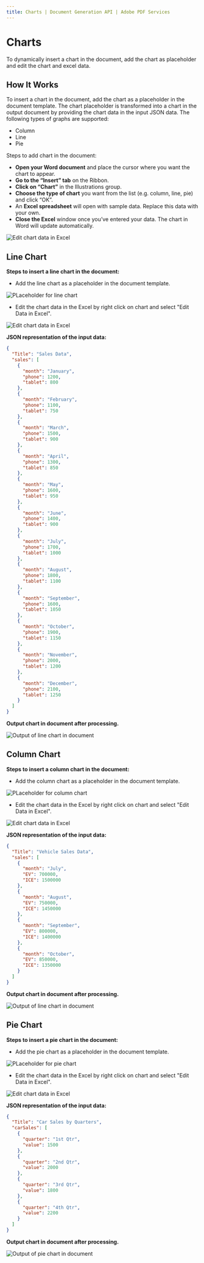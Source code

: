 ```yaml
---
title: Charts | Document Generation API | Adobe PDF Services
---
```

# Charts

To dynamically insert a chart in the document, add the chart as placeholder and edit the chart and excel data.

## How It Works

To insert a chart in the document, add the chart as a placeholder in the document template. The chart placeholder is transformed into a chart in the output document by providing the chart data in the input JSON data.
The following types of graphs are supported:

- Column
- Line
- Pie

Steps to add chart in the document:

- **Open your Word document** and place the cursor where you want the chart to appear.
- **Go to the “Insert” tab** on the Ribbon.
- **Click on “Chart”** in the Illustrations group.
- **Choose the type of chart** you want from the list (e.g. column, line, pie) and click “OK”.
- An **Excel spreadsheet** will open with sample data. Replace this data with your own.
- **Close the Excel** window once you’ve entered your data. The chart in Word will update automatically.

![Edit chart data in Excel](../images/insert_chart_in_document.png)

## Line Chart

**Steps to insert a line chart in the document:**

- Add the line chart as a placeholder in the document template.

![PLaceholder for line chart](../images/placeholder_line_chart.png)

- Edit the chart data in the Excel by right click on chart and select "Edit Data in Excel".

![Edit chart data in Excel](../images/line_chart_excel.jpg)

**JSON representation of the input data:**

```json
{
  "Title": "Sales Data",
  "sales": [
    {
      "month": "January",
      "phone": 1200,
      "tablet": 800
    },
    {
      "month": "February",
      "phone": 1100,
      "tablet": 750
    },
    {
      "month": "March",
      "phone": 1500,
      "tablet": 900
    },
    {
      "month": "April",
      "phone": 1300,
      "tablet": 850
    },
    {
      "month": "May",
      "phone": 1600,
      "tablet": 950
    },
    {
      "month": "June",
      "phone": 1400,
      "tablet": 900
    },
    {
      "month": "July",
      "phone": 1700,
      "tablet": 1000
    },
    {
      "month": "August",
      "phone": 1800,
      "tablet": 1100
    },
    {
      "month": "September",
      "phone": 1600,
      "tablet": 1050
    },
    {
      "month": "October",
      "phone": 1900,
      "tablet": 1150
    },
    {
      "month": "November",
      "phone": 2000,
      "tablet": 1200
    },
    {
      "month": "December",
      "phone": 2100,
      "tablet": 1250
    }
  ]
}
```

**Output chart in document after processing.**

![Output of line chart in document](../images/line_chart_output.png)

## Column Chart


**Steps to insert a column chart in the document:**

- Add the column chart as a placeholder in the document template.

![PLaceholder for column chart](../images/placeholder_column_chart.png)

- Edit the chart data in the Excel by right click on chart and select "Edit Data in Excel".

![Edit chart data in Excel](../images/column_chart_excel.png)

**JSON representation of the input data:**

```json
{
  "Title": "Vehicle Sales Data",
  "sales": [
    {
      "month": "July",
      "EV": 700000,
      "ICE": 1500000
    },
    {
      "month": "August",
      "EV": 750000,
      "ICE": 1450000
    },
    {
      "month": "September",
      "EV": 800000,
      "ICE": 1400000
    },
    {
      "month": "October",
      "EV": 850000,
      "ICE": 1350000
    }
  ]
}

```

**Output chart in document after processing.**

![Output of line chart in document](../images/column_chart_output.png)

## Pie Chart

**Steps to insert a pie chart in the document:**

- Add the pie chart as a placeholder in the document template.

![PLaceholder for pie chart](../images/input1.png)

- Edit the chart data in the Excel by right click on chart and select "Edit Data in Excel".

![Edit chart data in Excel](../images/excel.png)

**JSON representation of the input data:**

```json
{
  "Title": "Car Sales by Quarters",
  "carSales": [
    {
      "quarter": "1st Qtr",
      "value": 1500
    },
    {
      "quarter": "2nd Qtr",
      "value": 2000
    },
    {
      "quarter": "3rd Qtr",
      "value": 1800
    },
    {
      "quarter": "4th Qtr",
      "value": 2200
    }
  ]
}
```

**Output chart in document after processing.**

![Output of pie chart in document](../images/output1.png)